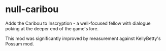 # null-caribou
Adds the Caribou to Inscryption - a well-focused fellow with dialogue poking at the deeper end of the game's lore.

This mod was significantly improved by measurement against KellyBetty's Possum mod.
